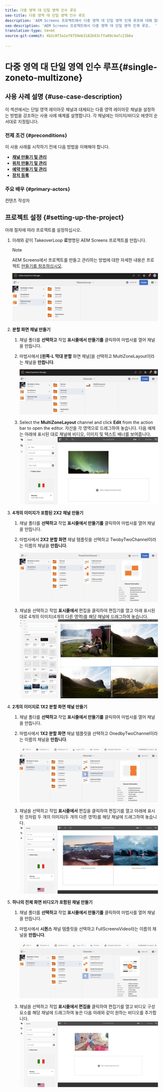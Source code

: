 ```yaml
---
title: 다중 영역 대 단일 영역 인수 루프
seo-title: 다중 영역 대 단일 영역 인수 루프
description: 'AEM Screens 프로젝트에서 다중 영역 대 단일 영역 인계 루프에 대해 알려면 이 페이지를 따르십시오.  '
seo-description: 'AEM Screens 프로젝트에서 다중 영역 대 단일 영역 인계 루프.  '
translation-type: tm+mt
source-git-commit: 4b2c0f3a1ef8759eb3182b93cffa09c4afc23b6a

---
```



# 다중 영역 대 단일 영역 인수 루프{#single-zoneto-multizone}

## 사용 사례 설명 {#use-case-description}

이 섹션에서는 단일 영역 레이아웃 채널과 대체되는 다중 영역 레이아웃 채널을 설정하는 방법을 강조하는 사용 사례 예제를 설명합니다. 각 채널에는 이미지/비디오 에셋이 순서대로 지정됩니다.

### 전제 조건 {#preconditions}

이 사용 사례를 시작하기 전에 다음 방법을 이해해야 합니다.

* **[채널 만들기 및 관리](/help/screens/managing-channels.md)**
* **[위치 만들기 및 관리](/help/screens/managing-locations.md)**
* **[예약 만들기 및 관리](/help/screens/managing-schedules.md)**
* **[장치 등록](/help/screens/device-registration.md)**

### 주요 배우 {#primary-actors}

컨텐츠 작성자

## 프로젝트 설정 {#setting-up-the-project}

아래 절차에 따라 프로젝트를 설정하십시오.

1. 아래와 같이 TakeoverLoop **로**&#x200B;명명된 AEM Screens 프로젝트를 만듭니다.

   >[!NOTE]
   >
   >AEM Screens에서 프로젝트를 만들고 관리하는 방법에 대한 자세한 내용은 프로젝트 [만들기를 참조하십시오](/help/screens/creating-a-screens-project.md).

   ![](assets/takeover-loop1.png)

1. **분할 화면 채널 만들기**

   1. 채널 폴더를 **선택하고** 작업 **표시줄에서 만들기를** 클릭하여 마법사를 열어 채널을 만듭니다.
   1. 마법사에서 **[왼쪽-L 막대 분할** 화면 채널]을 선택하고 MultiZoneLayout이라는 채널을 **만듭니다**.

      ![](assets/takeover-loop2.png)

   1. Select the **MultiZoneLayout** channel and click **Edit** from the action bar to open the editor. 자산을 각 영역으로 드래그하여 놓습니다. 다음 예제는 아래에 표시된 대로 채널에 비디오, 이미지 및 텍스트 배너를 보여줍니다.
      ![screen_shot_2019-02-21at35932pm](assets/SZtoMZ3.png)

1. **4개의 이미지가 포함된 2X2 채널 만들기**

   1. 채널 폴더를 **선택하고** 작업 **표시줄에서 만들기를** 클릭하여 마법사를 열어 채널을 만듭니다.

   1. 마법사에서 **2X2 분할 화면** 채널 템플릿을 선택하고 TwobyTwoChannel이라는 이름의 채널을 **만듭니다**.

      ![screen_shot_2019-02-21at35932pm](assets/SZtoMZ4.png)
   1. 채널을 선택하고 작업 **표시줄에서** 편집을 클릭하여 편집기를 열고 아래 표시된 대로 4개의 이미지(4개의 다른 영역)를 해당 채널에 드래그하여 놓습니다.
      ![screen_shot_2019-02-21at35932pm](assets/SZtoMZ5.png)

1. **2개의 이미지로 1X2 분할 화면 채널 만들기**

   1. 채널 폴더를 **선택하고** 작업 **표시줄에서 만들기를** 클릭하여 마법사를 열어 채널을 만듭니다.

   1. 마법사에서 **1X2 분할 화면** 채널 템플릿을 선택하고 OnedbyTwoChannel이라는 이름의 채널을 **만듭니다**.

      ![screen_shot_2019-02-21at35932pm](assets/SZtoMZ6.png)
   1. 채널을 선택하고 작업 **표시줄에서** 편집을 클릭하여 편집기를 열고 아래에 표시된 것처럼 두 개의 이미지(두 개의 다른 영역)를 해당 채널에 드래그하여 놓습니다.
      ![screen_shot_2019-02-21at35932pm](assets/SZtoMZ7.png)

1. **하나의 전체 화면 비디오가 포함된 채널 만들기**

   1. 채널 폴더를 **선택하고** 작업 **표시줄에서 만들기를** 클릭하여 마법사를 열어 채널을 만듭니다.

   1. 마법사에서 **시퀀스** 채널 템플릿을 선택하고 FullScreensVideo라는 이름의 채널을 **만듭니다**.

      ![screen_shot_2019-02-21at35932pm](assets/SZtoMZ8.png)
   1. 채널을 선택하고 작업 **표시줄에서 편집을** 클릭하여 편집기를 열고 비디오 구성 요소를 해당 채널에 드래그하여 놓은 다음 아래와 같이 원하는 비디오를 추가합니다.
      ![screen_shot_2019-02-21at35932pm](assets/SZtoMZ9.png)